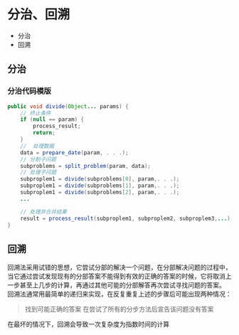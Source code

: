 # 分治、回溯

- 分治
- 回溯

## 分治

### 分治代码模版

```java
public void divide(Object... params) {
    // 终止条件
    if (null == param) {
        process_result;
        return;
    }
    //  处理数据
    data = prepare_date(param, . . .);
    // 分割子问题
    subproblems = split_problem(param, data);
    // 处理子问题
    subproplem1 = divide(subproblems[0], param,. . .);
    subproplem1 = divide(subproblems[1], param,. . .);
    subproplem1 = divide(subproblems[2], param,. . .);
    ...

    // 处理并合并结果
    result = process_result(subproplem1, subproplem2, subproplem3,...);
}
```

## 回溯

  回溯法采用试错的思想，它尝试分部的解决一个问题，在分部解决问题的过程中，当它通过尝试发现现有的分部答案不能得到有效的正确的答案的时候，它将取消上一步甚至上几步的计算，再通过其他可能的分部解答再次尝试寻找问题的答案。
  回溯法通常用最简单的递归来实现，在反复重复上述的步骤后可能出现两种情况：
  > 找到可能正确的答案
  > 在尝试了所有的分步方法后宣告该问题没有答案

  在最坏的情况下，回溯会导致一次复杂度为指数时间的计算